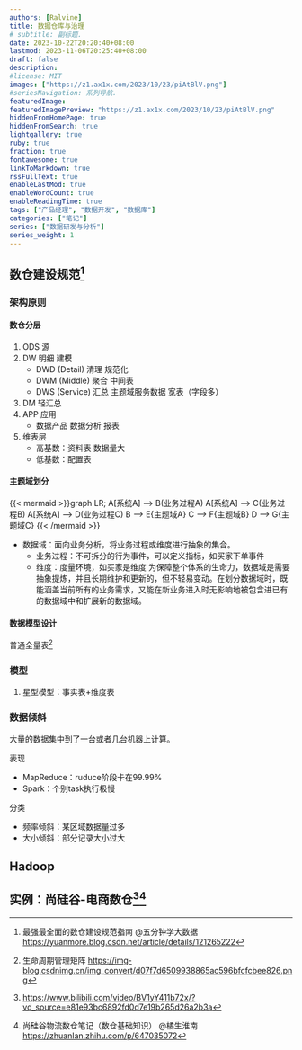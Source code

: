 ```yaml
---
authors: [Ralvine]
title: 数据仓库与治理
# subtitle: 副标题.
date: 2023-10-22T20:20:40+08:00
lastmod: 2023-11-06T20:25:40+08:00
draft: false
description: 
#license: MIT
images: ["https://z1.ax1x.com/2023/10/23/piAtBlV.png"]
#seriesNavigation: 系列导航.
featuredImage: 
featuredImagePreview: "https://z1.ax1x.com/2023/10/23/piAtBlV.png"
hiddenFromHomePage: true
hiddenFromSearch: true
lightgallery: true
ruby: true
fraction: true
fontawesome: true
linkToMarkdown: true
rssFullText: true
enableLastMod: true
enableWordCount: true
enableReadingTime: true
tags: ["产品经理", "数据开发", "数据库"]
categories: ["笔记"]
series: ["数据研发与分析"]
series_weight: 1
---
```


<!--more-->

## 数仓建设规范[^3]

[^3]: 最强最全面的数仓建设规范指南 @五分钟学大数据 https://yuanmore.blog.csdn.net/article/details/121265222

### 架构原则

#### 数仓分层

1. ODS 源
2. DW 明细 建模
	- DWD (Detail) 清理 规范化
	- DWM (Middle) 聚合 中间表
	- DWS (Service) 汇总 主题域服务数据 宽表（字段多）
3. DM 轻汇总
4. APP 应用
	- 数据产品 数据分析 报表
5. 维表层
	- 高基数：资料表 数据量大
	- 低基数：配置表

#### 主题域划分

{{< mermaid >}}graph LR;
    A[系统A] --> B(业务过程A)
    A[系统A] --> C(业务过程B)
    A[系统A] --> D(业务过程C)
    B --> E{主题域A}
    C --> F{主题域B}
    D --> G{主题域C}
{{< /mermaid >}}

- 数据域：面向业务分析，将业务过程或维度进行抽象的集合。
  - 业务过程：不可拆分的行为事件，可以定义指标，如买家下单事件
  - 维度：度量环境，如买家是维度
  为保障整个体系的生命力，数据域是需要抽象提炼，并且长期维护和更新的，但不轻易变动。在划分数据域时，既能涵盖当前所有的业务需求，又能在新业务进入时无影响地被包含进已有的数据域中和扩展新的数据域。


#### 数据模型设计



普通全量表[^4]

[^4]: 生命周期管理矩阵 https://img-blog.csdnimg.cn/img_convert/d07f7d6509938865ac596bfcfcbee826.png


### 模型

1. 星型模型：事实表+维度表

### 数据倾斜

大量的数据集中到了一台或者几台机器上计算。

表现
- MapReduce：ruduce阶段卡在99.99%
- Spark：个别task执行极慢

分类
- 频率倾斜：某区域数据量过多
- 大小倾斜：部分记录大小过大

## Hadoop


## 实例：尚硅谷-电商数仓[^1][^2]

[^1]: https://www.bilibili.com/video/BV1yY411b72x/?vd_source=e81e93bc6892fd0d7e19b265d26a2b3a

[^2]: 尚硅谷物流数仓笔记（数仓基础知识） @橘生淮南 https://zhuanlan.zhihu.com/p/647035072
